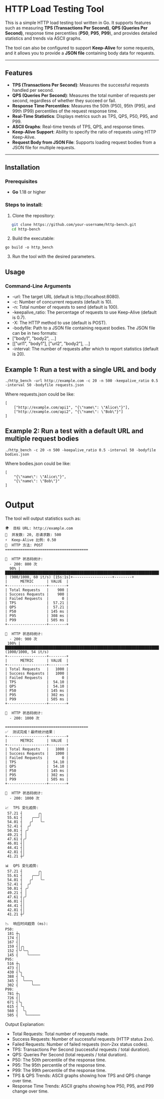 # HTTP Load Testing Tool

This is a simple HTTP load testing tool written in Go. It supports features such as measuring **TPS (Transactions Per Second)**, **QPS (Queries Per Second)**, response time percentiles (**P50**, **P95**, **P99**), and provides detailed statistics and trends via ASCII graphs.

The tool can also be configured to support **Keep-Alive** for some requests, and it allows you to provide a **JSON file** containing body data for requests.

---

## Features

- **TPS (Transactions Per Second)**: Measures the successful requests handled per second.
- **QPS (Queries Per Second)**: Measures the total number of requests per second, regardless of whether they succeed or fail.
- **Response Time Percentiles**: Measures the 50th (P50), 95th (P95), and 99th (P99) percentiles of the request response time.
- **Real-Time Statistics**: Displays metrics such as TPS, QPS, P50, P95, and P99.
- **ASCII Graphs**: Real-time trends of TPS, QPS, and response times.
- **Keep-Alive Support**: Ability to specify the ratio of requests using HTTP Keep-Alive.
- **Request Body from JSON File**: Supports loading request bodies from a JSON file for multiple requests.

---

## Installation

### Prerequisites

- **Go** 1.18 or higher

### Steps to install:

1. Clone the repository:
```bash
   git clone https://github.com/your-username/http-bench.git
   cd http-bench
```
2. Build the executable:
```
go build -o http_bench
```
3. Run the tool with the desired parameters.

## Usage

### Command-Line Arguments
- -url: The target URL (default is http://localhost:8080).
- -c: Number of concurrent requests (default is 10).
- -n: Total number of requests to send (default is 100).
- -keepalive_ratio: The percentage of requests to use Keep-Alive (default is 0.7).
- -X: The HTTP method to use (default is POST).
- -bodyfile: Path to a JSON file containing request bodies. The JSON file can be in two formats:
- ["body1", "body2", ...]
- [["url1", "body1"], ["url2", "body2"], ...]
- -interval: The number of requests after which to report statistics (default is 20).

## Example 1: Run a test with a single URL and body

```shell
./http_bench -url http://example.com -c 20 -n 500 -keepalive_ratio 0.5 -interval 50 -bodyfile requests.json
```

Where requests.json could be like:

```shell
[
    ["http://example.com/api1", "{\"name\": \"Alice\"}"],
    ["http://example.com/api2", "{\"name\": \"Bob\"}"]
]
```

## Example 2: Run a test with a default URL and multiple request bodies

```shell
./http_bench -c 20 -n 500 -keepalive_ratio 0.5 -interval 50 -bodyfile bodies.json
```

Where bodies.json could be like:

```shell
[
    "{\"name\": \"Alice\"}",
    "{\"name\": \"Bob\"}"
]
```

# Output

The tool will output statistics such as:

```
🌍  目标 URL: http://example.com
🔄  并发数: 20, 总请求数: 500
⚡  Keep-Alive 比例: 0.50
📡  HTTP 方法: POST
======================================

📡  HTTP 状态码统计:
  - 200: 800 次
  90% |███████████████████████████████████████████████████████████████████████████████████████████████████████████████████████████████████████████████                | (900/1000, 60 it/s) [15s:1s]+------------------+--------+
|      METRIC      | VALUE  |
+------------------+--------+
| Total Requests   |    900 |
| Success Requests |    900 |
| Failed Requests  |      0 |
| TPS              |  57.21 |
| QPS              |  57.21 |
| P50              | 145 ms |
| P95              | 308 ms |
| P99              | 505 ms |
+------------------+--------+

📡  HTTP 状态码统计:
  - 200: 900 次
 100% |██████████████████████████████████████████████████████████████████████████████████████████████████████████████████████████████████████████████████████████████| (1000/1000, 54 it/s)         
+------------------+--------+
|      METRIC      | VALUE  |
+------------------+--------+
| Total Requests   |   1000 |
| Success Requests |   1000 |
| Failed Requests  |      0 |
| TPS              |  54.10 |
| QPS              |  54.10 |
| P50              | 145 ms |
| P95              | 302 ms |
| P99              | 505 ms |
+------------------+--------+

📡  HTTP 状态码统计:
  - 200: 1000 次

======================================
✅  测试完成！最终统计结果：
+------------------+--------+
|      METRIC      | VALUE  |
+------------------+--------+
| Total Requests   |   1000 |
| Success Requests |   1000 |
| Failed Requests  |      0 |
| TPS              |  54.10 |
| QPS              |  54.10 |
| P50              | 145 ms |
| P95              | 302 ms |
| P99              | 505 ms |
+------------------+--------+

📡  HTTP 状态码统计:
  - 200: 1000 次

📈  TPS 变化趋势:
 57.21 ┤       ╭╮
 55.61 ┤    ╭──╯│
 54.01 ┤   ╭╯   ╰─
 52.41 ┤  ╭╯
 50.81 ┤ ╭╯
 49.21 ┤ │
 47.61 ┤╭╯
 46.01 ┤│
 44.41 ┤│
 42.81 ┤│
 41.21 ┼╯

📊  QPS 变化趋势:
 57.21 ┤       ╭╮
 55.61 ┤    ╭──╯│
 54.01 ┤   ╭╯   ╰─
 52.41 ┤  ╭╯
 50.81 ┤ ╭╯
 49.21 ┤ │
 47.61 ┤╭╯
 46.01 ┤│
 44.41 ┤│
 42.81 ┤│
 41.21 ┼╯

📉  响应时间趋势 (ms):
P50:
 181 ┼╮
 174 ┤│
 167 ┤│
 159 ┤│╭╮
 152 ┤╰╯╰─╮
 145 ┤    ╰─────
P95:
 516 ┼╮
 473 ┤│
 430 ┤╰╮
 388 ┤ ╰╮
 345 ┤  ╰───╮
 302 ┤      ╰───
P99:
 781 ┼╮
 726 ┤│
 671 ┤╰╮
 615 ┤ ╰╮
 560 ┤  ╰╮
 505 ┤   ╰──────
```

Output Explanation:
- Total Requests: Total number of requests made.
- Success Requests: Number of successful requests (HTTP status 2xx).
- Failed Requests: Number of failed requests (non-2xx status codes).
- TPS: Transactions Per Second (successful requests / total duration).
- QPS: Queries Per Second (total requests / total duration).
- P50: The 50th percentile of the response time.
- P95: The 95th percentile of the response time.
- P99: The 99th percentile of the response time.
- TPS & QPS Trends: ASCII graphs showing how TPS and QPS change over time.
- Response Time Trends: ASCII graphs showing how P50, P95, and P99 change over time.
